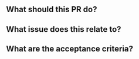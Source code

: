## What should this PR do?

<!-- Write a quick bullet point summary of the changes this PR proposes to make. -->
<!-- Make sure to explain briefly what each change is and why each change is being made. -->

## What issue does this relate to?

<!-- Use a GitHub keyword ('resolves #xx', 'fixes #xx', 'closes #xx') to automatically close the relevant issue. -->

## What are the acceptance criteria?

<!-- Write a list of what reviewers should check before they approve this PR. -->
<!-- Before submitting the PR for review, make sure that all tests and linting pass. -->
